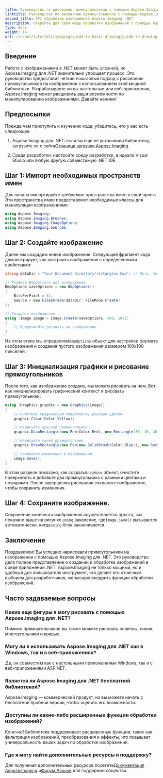```yaml
---
title: Руководство по рисованию прямоугольников с помощью Aspose.Imaging
linktitle: Руководство по рисованию прямоугольников с помощью Aspose.Imaging
second_title: API обработки изображений Aspose.Imaging .NET
description: Откройте для себя мощь обработки изображений с помощью Aspose.Imaging для .NET в этом всеобъемлющем руководстве. Узнайте, как создавать и обрабатывать изображения, уделяя особое внимание рисованию прямоугольников с настраиваемыми цветами и размерами.
type: docs
weight: 14
url: /ru/net/tutorials/imaging/guide-to-basic-drawing/guide-to-drawing-rectangle/
---
```

## Введение

Работа с изображениями в .NET может быть сложной, но Aspose.Imaging для .NET значительно упрощает процесс. Это руководство предоставит четкий пошаговый подход к рисованию прямоугольников на изображении с использованием этой мощной библиотеки. Разрабатываете ли вы настольные или веб-приложения, Aspose.Imaging может расширить ваши возможности по манипулированию изображениями. Давайте начнем!

## Предпосылки

Прежде чем приступить к изучению кода, убедитесь, что у вас есть следующее:

1.  Aspose.Imaging для .NET: если вы еще не установили библиотеку, загрузите ее с сайта[Страница загрузки Aspose Imaging](https://releases.aspose.com/imaging/net/).

2. Среда разработки: настройте среду разработки, в идеале Visual Studio или любую другую совместимую .NET IDE.

## Шаг 1: Импорт необходимых пространств имен

Для начала импортируйте требуемые пространства имен в свой проект. Эти пространства имен предоставляют необходимые классы для манипуляции изображениями:

```csharp
using Aspose.Imaging;
using Aspose.Imaging.Brushes;
using Aspose.Imaging.ImageOptions;
using Aspose.Imaging.Sources;
```

## Шаг 2: Создайте изображение

Далее мы создадим новое изображение. Следующий фрагмент кода демонстрирует, как настроить изображение с определенными свойствами:

```csharp
string dataDir = "Your Document Directory/rectangles.bmp"; // Путь, по которому будет сохранено изображение

// Укажите BmpOptions для изображения
BmpOptions saveOptions = new BmpOptions()
{
    BitsPerPixel = 32,
    Source = new FileStream(dataDir, FileMode.Create)
};

// Создайте изображение
using (Image image = Image.Create(saveOptions, 100, 100))
{
    // Продолжайте рисовать на изображении.
}
```

 На этом этапе мы определяем`BmpOptions` объект для настройки формата изображения и создания пустого изображения размером 100x100 пикселей.

## Шаг 3: Инициализация графики и рисование прямоугольников

После того, как изображение создано, мы можем рисовать на нем. Вот как инициализировать графический контекст и рисовать прямоугольники:

```csharp
using (Graphics graphic = new Graphics(image))
{
    // Очистите графическую поверхность фоновым цветом.
    graphic.Clear(Color.Yellow);

    // Нарисуйте красный прямоугольник
    graphic.DrawRectangle(new Pen(Color.Red), new Rectangle(30, 10, 40, 80));

    // Нарисуйте синий прямоугольник
    graphic.DrawRectangle(new Pen(new SolidBrush(Color.Blue)), new Rectangle(10, 30, 80, 40));

    // Сохраните изменения в изображении.
    image.Save();
}
```

В этом разделе показано, как создать`Graphics` объект, очистите поверхность и добавьте два прямоугольника с разными цветами и позициями. После завершения рисования сохраните изображение, чтобы сохранить изменения.

## Шаг 4: Сохраните изображение.

 Сохранение конечного изображения осуществляется просто, как показано выше на рисунке.`using` заявление, где`image.Save()` вызывается автоматически, когда`using` блок заканчивается.

## Заключение

Поздравляем! Вы успешно нарисовали прямоугольники на изображении с помощью Aspose.Imaging для .NET. Это руководство дало полное представление о создании и обработке изображений в среде приложений .NET. Aspose.Imaging не только мощный, но и удобный для пользователя инструмент, что делает его отличным выбором для разработчиков, желающих внедрить функции обработки изображений.

## Часто задаваемые вопросы

### Какие еще фигуры я могу рисовать с помощью Aspose.Imaging для .NET?
Помимо прямоугольников вы также можете рисовать эллипсы, линии, многоугольники и кривые.

### Могу ли я использовать Aspose.Imaging для .NET как в Windows, так и в веб-приложениях?
Да, он совместим как с настольными приложениями Windows, так и с веб-приложениями ASP.NET.

### Является ли Aspose.Imaging для .NET бесплатной библиотекой?
Aspose.Imaging — коммерческий продукт, но вы можете начать с бесплатной пробной версии, чтобы оценить его возможности.

### Доступны ли какие-либо расширенные функции обработки изображений?
Конечно! Библиотека поддерживает расширенные функции, такие как фильтрация изображений, преобразования и эффекты, что повышает универсальность ваших задач по обработке изображений.

### Где я могу найти дополнительные ресурсы и поддержку?
 Для получения дополнительных ресурсов посетите[Документация Aspose.Imaging](https://reference.aspose.com/imaging/net/) и[Форум Aspose](https://forum.aspose.com/) для поддержки общества.